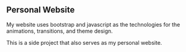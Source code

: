 ## Personal Website
My website uses bootstrap and javascript as the technologies for the animations, transitions, and theme design.

This is a side project that also serves as my personal website.
